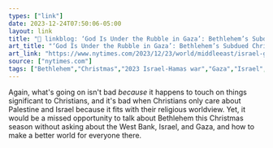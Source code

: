 ```yaml
---
types: ["link"]
date: 2023-12-24T07:50:06-05:00
layout: link
title: "🔗 linkblog: ‘God Is Under the Rubble in Gaza’: Bethlehem’s Subdued Christmas - The New York Times'"
art_title: "‘God Is Under the Rubble in Gaza’: Bethlehem’s Subdued Christmas - The New York Times"
art_link: "https://www.nytimes.com/2023/12/23/world/middleeast/israel-gaza-bethlehem-christmas.html"
source: ["nytimes.com"]
tags: ["Bethlehem","Christmas","2023 Israel-Hamas war","Gaza","Israel","West Bank"]
---
```

Again, what's going on isn't bad *because* it happens to touch on things significant to Christians, and it's bad when Christians only care about Palestine and Israel because it fits with their religious worldview. Yet, it would be a missed opportunity to talk about Bethlehem this Christmas season without asking about the West Bank, Israel, and Gaza, and how to make a better world for everyone there.
